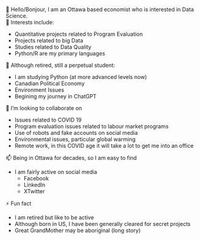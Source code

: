 👋 Hello/Bonjour, I am an Ottawa based economist who is interested in Data Science.   
👀 Interests include: 
- Quantitative projects related to Program Evaluation
- Projects related to big Data
- Studies related to Data Quality
- Python/R are my primary languages
  
🌱 Although retired, still a perpetual student:
- I am studying Python (at more advanced levels now)
- Canadian Political Economy
- Environment Issues
- Begining my journey in ChatGPT
  
🤝 I’m looking to collaborate on
- Issues related to COVID 19
- Program evaluation issues related to labour market programs
- Use of robots and fake accounts on social media
- Environmental issues, particular global warming
- Remote work, in this COVID age it will take a lot to get me into an office
  
📫 Being in Ottawa for decades, so I am easy to find
- I am fairly active on social media
  - Facebook
  - LinkedIn
  - XTwitter
    
⚡ Fun fact
  - I am retired but like to be active
  - Although born in US, I have been generally cleared for secret projects
  - Great GrandMother may be aboriginal (long story)

